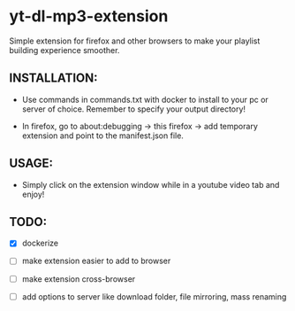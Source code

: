 # yt-dl-mp3-extension

Simple extension for firefox and other browsers to make your playlist building experience smoother. 

## INSTALLATION:

- Use commands in commands.txt with docker to install to your pc or server of choice. Remember to specify your output directory!

- In firefox, go to about:debugging -> this firefox -> add temporary extension and point to the manifest.json file. 

## USAGE:

- Simply click on the extension window while in a youtube video tab and enjoy!

## TODO:

- [x] dockerize

- [ ] make extension easier to add to browser

- [ ] make extension cross-browser

- [ ] add options to server like download folder, file mirroring, mass renaming
